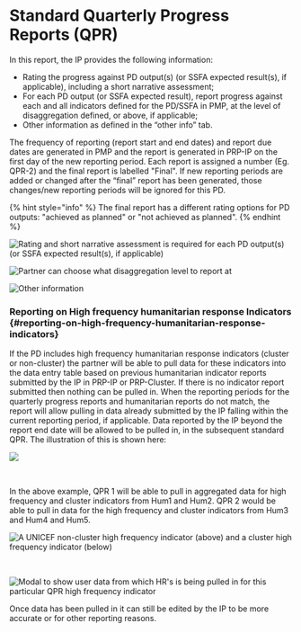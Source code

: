 # Standard Quarterly Progress Reports \(QPR\)

In this report, the IP provides the following information:

* Rating the progress against PD output\(s\) \(or SSFA expected result\(s\), if applicable\), including a short narrative assessment;
* For each PD output \(or SSFA expected result\), report progress against each and all indicators defined for the PD/SSFA in PMP, at the level of disaggregation defined, or above, if applicable;
* Other information as defined in the “other info” tab.

The frequency of reporting \(report start and end dates\) and report due dates are generated in PMP and the report is generated in PRP-IP on the first day of the new reporting period. Each report is assigned a number \(Eg. QPR-2\) and the final report is labelled "Final". If new reporting periods are added or changed after the “final” report has been generated, those changes/new reporting periods will be ignored for this PD.

{% hint style="info" %}
The final report has a different rating options for PD outputs: "achieved as planned" or "not achieved as planned".
{% endhint %}

![Rating and short narrative assessment is required for each PD output\(s\) \(or SSFA expected result\(s\), if applicable\)](https://blobscdn.gitbook.com/v0/b/gitbook-28427.appspot.com/o/assets%2F-KzwqgC7O0kW5EDlHvvK%2F-LAWg-O_lUlN1LvZuuCK%2F-LAWlzOx7mdPY13RQ2lf%2FReporting-IP-Enter-Data_02_C.png?alt=media&token=dd7f0723-bb3f-456a-bad9-92b1c54df30f)

![Partner can choose what disaggregation level to report at](https://blobscdn.gitbook.com/v0/b/gitbook-28427.appspot.com/o/assets%2F-KzwqgC7O0kW5EDlHvvK%2F-LAWg-O_lUlN1LvZuuCK%2F-LAWllqmiYYOZPvRdCT8%2FReporting-IP-Enter-Data_05.png?alt=media&token=2a6dd56a-32db-4152-a2a9-ba439949f6f8)

![Other information](https://blobscdn.gitbook.com/v0/b/gitbook-28427.appspot.com/o/assets%2F-KzwqgC7O0kW5EDlHvvK%2F-LAWg-O_lUlN1LvZuuCK%2F-LAWlVRnbRL6aY6NSpSo%2FReporting-IP-Other-Info_01.png?alt=media&token=a5255aa3-005c-4c91-8e16-b78b5108fdc0)

### Reporting on High frequency humanitarian response Indicators {#reporting-on-high-frequency-humanitarian-response-indicators}

If the PD includes high frequency humanitarian response indicators \(cluster or non-cluster\) the partner will be able to pull data for these indicators into the data entry table based on previous humanitarian indicator reports submitted by the IP in PRP-IP or PRP-Cluster. If there is no indicator report submitted then nothing can be pulled in. When the reporting periods for the quarterly progress reports and humanitarian reports do not match, the report will allow pulling in data already submitted by the IP falling within the current reporting period, if applicable. Data reported by the IP beyond the report end date will be allowed to be pulled in, in the subsequent standard QPR. The illustration of this is shown here:

![](https://lh3.googleusercontent.com/HwEoAhrpg6BpFmR1SYEeu6sUF-kVHHExxO90vVt1BC1tvi8ex81VOLrFxIYSurWABeUzG4lvBqCP-wijyc_ZUlBKuVKxv3CIbCnM4M2Oq_ufk9R07BeNCBEWoa02byVh-YoDOL2Zxeygv7iA_Q)

​

In the above example, QPR 1 will be able to pull in aggregated data for high frequency and cluster indicators from Hum1 and Hum2. QPR 2 would be able to pull in data for the high frequency and cluster indicators from Hum3 and Hum4 and Hum5.

![A UNICEF non-cluster high frequency indicator \(above\) and a cluster high frequency indicator \(below\)](https://blobscdn.gitbook.com/v0/b/gitbook-28427.appspot.com/o/assets%2F-KzwqgC7O0kW5EDlHvvK%2F-LAWg-O_lUlN1LvZuuCK%2F-LAWg1t9hBI2sYCidIL-%2FReporting-IP-Enter-Data_02.png?alt=media&token=9e59d756-3cd3-4a35-a8c3-202010361b90)

​

![Modal to show user data from which HR&apos;s is being pulled in for this particular QPR high frequency indicator](https://blobscdn.gitbook.com/v0/b/gitbook-28427.appspot.com/o/assets%2F-KzwqgC7O0kW5EDlHvvK%2F-LAWg-O_lUlN1LvZuuCK%2F-LAWgQqojBz3M3zugg8K%2FReporting-IP-Enter-Data_02_B.png?alt=media&token=f3e180ba-250b-44a8-921b-955c14eed737)

Once data has been pulled in it can still be edited by the IP to be more accurate or for other reporting reasons.

